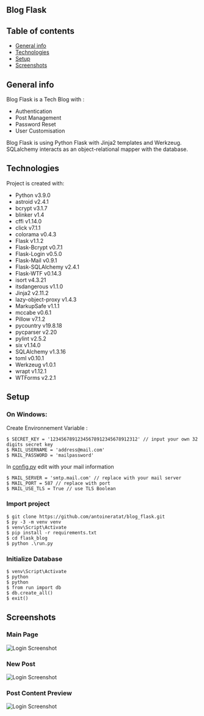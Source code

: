 ## Blog Flask

## Table of contents

-   [General info](#general-info)
-   [Technologies](#technologies)
-   [Setup](#setup)
-   [Screenshots](#screenshots)

## General info

Blog Flask is a Tech Blog with :

-   Authentication
-   Post Management
-   Password Reset
-   User Customisation

Blog Flask is using Python Flask with Jinja2 templates and Werkzeug. SQLalchemy interacts as an object-relational mapper with the database.

## Technologies

Project is created with:

-   Python v3.9.0
-   astroid v2.4.1
-   bcrypt v3.1.7
-   blinker v1.4
-   cffi v1.14.0
-   click v7.1.1
-   colorama v0.4.3
-   Flask v1.1.2
-   Flask-Bcrypt v0.7.1
-   Flask-Login v0.5.0
-   Flask-Mail v0.9.1
-   Flask-SQLAlchemy v2.4.1
-   Flask-WTF v0.14.3
-   isort v4.3.21
-   itsdangerous v1.1.0
-   Jinja2 v2.11.2
-   lazy-object-proxy v1.4.3
-   MarkupSafe v1.1.1
-   mccabe v0.6.1
-   Pillow v7.1.2
-   pycountry v19.8.18
-   pycparser v2.20
-   pylint v2.5.2
-   six v1.14.0
-   SQLAlchemy v1.3.16
-   toml v0.10.1
-   Werkzeug v1.0.1
-   wrapt v1.12.1
-   WTForms v2.2.1

## Setup

### On Windows:

Create Environnement Variable :

```
$ SECRET_KEY = '12345678912345678912345678912312' // input your own 32 digits secret key
$ MAIL_USERNAME = 'address@mail.com'
$ MAIL_PASSWORD = 'mailpassword'
```

In [config.py](./flask_blog/config.py) edit with your mail information

```
$ MAIL_SERVER = 'smtp.mail.com' // replace with your mail server
$ MAIL_PORT = 587 // replace with port
$ MAIL_USE_TLS = True // use TLS Boolean
```

### Import project

```
$ git clone https://github.com/antoineratat/blog_flask.git
$ py -3 -m venv venv
$ venv\Script\Activate
$ pip install -r requirements.txt
$ cd flask_blog
$ python .\run.py
```

### Initialize Database

```
$ venv\Script\Activate
$ python
$ python
$ from run import db
$ db.create_all()
$ exit()
```

## Screenshots

### Main Page

![Login Screenshot](https://templars.guru/app/github/blog_flask/1.PNG)

### New Post

![Login Screenshot](https://templars.guru/app/github/blog_flask/2.PNG)

### Post Content Preview

![Login Screenshot](https://templars.guru/app/github/blog_flask/3.PNG)

